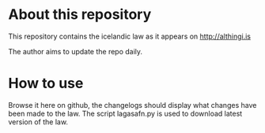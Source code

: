 About this repository
=====================
This repository contains the icelandic law as it appears on http://althingi.is

The author aims to update the repo daily.

How to use
==========

Browse it here on github, the changelogs should display what changes have been made to the law. The script lagasafn.py is used to download latest version of the law.




